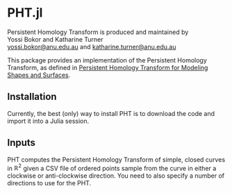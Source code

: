 # PHT.jl

Persistent Homology Transform is produced and maintained by \
Yossi Bokor and Katharine Turner \
<yossi.bokor@anu.edu.au> and <katharine.turner@anu.edu.au> 

This package provides an implementation of the Persistent Homology Transform, as defined in [Persistent Homology Transform for Modeling Shapes and Surfaces](https://arxiv.org/abs/1310.1030). 


## Installation
Currently, the best (only) way to install PHT is to download the code and import it into a Julia session. 

## Inputs
PHT computes the Persistent Homology Transform of simple, closed curves in $\mathbb{R}^2$ given a CSV file of ordered points sample from the curve in either a clockwise or anti-clockwise direction. You need to also specify a number of directions to use for the PHT.
